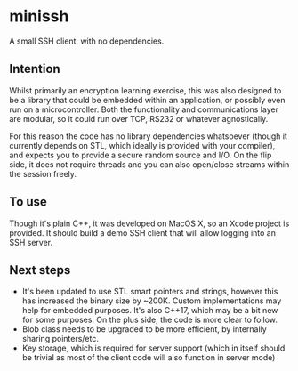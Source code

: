 # minissh

A small SSH client, with no dependencies.

## Intention

Whilst primarily an encryption learning exercise, this was also designed to be a library that could be embedded within an application, or possibly even run on a microcontroller. Both the functionality and communications layer are modular, so it could run over TCP, RS232 or whatever agnostically.

For this reason the code has no library dependencies whatsoever (though it currently depends on STL, which ideally is provided with your compiler), and expects you to provide a secure random source and I/O. On the flip side, it does not require threads and you can also open/close streams within the session freely.

## To use

Though it's plain C++, it was developed on MacOS X, so an Xcode project is provided. It should build a demo SSH client that will allow logging into an SSH server.

## Next steps

- It's been updated to use STL smart pointers and strings, however this has increased the binary size by ~200K. Custom implementations may help for embedded purposes. It's also C++17, which may be a bit new for some purposes. On the plus side, the code is more clear to follow.
- Blob class needs to be upgraded to be more efficient, by internally sharing pointers/etc.
- Key storage, which is required for server support (which in itself should be trivial as most of the client code will also function in server mode)

